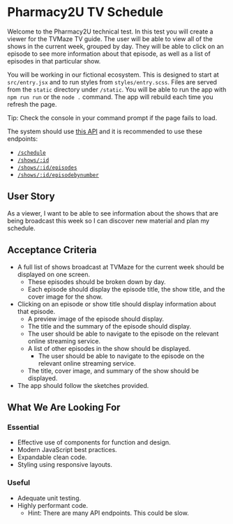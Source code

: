 # Pharmacy2U TV Schedule

Welcome to the Pharmacy2U technical test. In this test you will create a viewer for the TVMaze TV guide. The user will be able to view all of the shows in the current week, grouped by day. They will be able to click on an episode to see more information about that episode, as well as a list of episodes in that particular show.

You will be working in our fictional ecosystem. This is designed to start at `src/entry.jsx` and to run styles from `styles/entry.scss`. Files are served from the `static` directory under `/static`. You will be able to run the app with `npm run run` or the `node .` command. The app will rebuild each time you refresh the page.

Tip: Check the console in your command prompt if the page fails to load.

The system should use [this API](https://www.tvmaze.com/api) and it is recommended to use these endpoints:

- [`/schedule`](https://www.tvmaze.com/api#schedule)
- [`/shows/:id`](https://www.tvmaze.com/api#show-main-information)
- [`/shows/:id/episodes`](https://www.tvmaze.com/api#show-episode-list)
- [`/shows/:id/episodebynumber`](https://www.tvmaze.com/api#episode-by-number)

## User Story

As a viewer, I want to be able to see information about the shows that are being broadcast this week so I can discover new material and plan my schedule.

## Acceptance Criteria

- A full list of shows broadcast at TVMaze for the current week should be displayed on one screen.
  - These episodes should be broken down by day.
  - Each episode should display the episode title, the show title, and the cover image for the show.
- Clicking on an episode or show title should display information about that episode.
  - A preview image of the episode should display.
  - The title and the summary of the episode should display.
  - The user should be able to navigate to the episode on the relevant online streaming service.
  - A list of other episodes in the show should be displayed.
    - The user should be able to navigate to the episode on the relevant online streaming service.
  - The title, cover image, and summary of the show should be displayed.
- The app should follow the sketches provided.

## What We Are Looking For

### Essential
- Effective use of components for function and design.
- Modern JavaScript best practices.
- Expandable clean code.
- Styling using responsive layouts.

### Useful
- Adequate unit testing.
- Highly performant code.
  - Hint: There are many API endpoints. This could be slow.